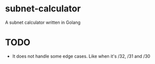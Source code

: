 # subnet-calculator
A subnet calculator written in Golang

# TODO

- It does not handle some edge cases. Like when it's /32, /31 and /30